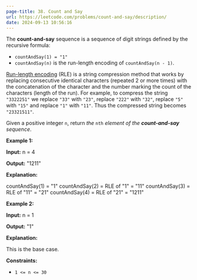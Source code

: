 ```yaml
---
page-title: 38. Count and Say
url: https://leetcode.com/problems/count-and-say/description/
date: 2024-09-13 10:56:16
---
```

The **count-and-say** sequence is a sequence of digit strings defined by the recursive formula:

-   `countAndSay(1) = "1"`
-   `countAndSay(n)` is the run-length encoding of `countAndSay(n - 1)`.

[Run-length encoding](http://en.wikipedia.org/wiki/Run-length_encoding) (RLE) is a string compression method that works by replacing consecutive identical characters (repeated 2 or more times) with the concatenation of the character and the number marking the count of the characters (length of the run). For example, to compress the string `"3322251"` we replace `"33"` with `"23"`, replace `"222"` with `"32"`, replace `"5"` with `"15"` and replace `"1"` with `"11"`. Thus the compressed string becomes `"23321511"`.

Given a positive integer `n`, return *the* `nth` *element of the **count-and-say** sequence*.

**Example 1:**

**Input:** n = 4

**Output:** "1211"

**Explanation:**

countAndSay(1) = "1"
countAndSay(2) = RLE of "1" = "11"
countAndSay(3) = RLE of "11" = "21"
countAndSay(4) = RLE of "21" = "1211"

**Example 2:**

**Input:** n = 1

**Output:** "1"

**Explanation:**

This is the base case.

**Constraints:**

-   `1 <= n <= 30`